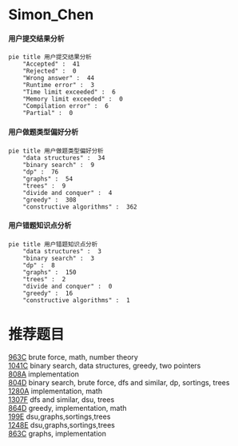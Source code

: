 # Simon_Chen

<!-- tabs:start -->



#### **用户提交结果分析**

```mermaid
pie title 用户提交结果分析
    "Accepted" :  41
    "Rejected" :  0
    "Wrong answer" :  44
    "Runtime error" :  3
    "Time limit exceeded" :  6
    "Memory limit exceeded" :  0
    "Compilation error" :  6
    "Partial" :  0
```

#### **用户做题类型偏好分析**

```mermaid
pie title 用户做题类型偏好分析
    "data structures" :  34
    "binary search" :  9
    "dp" :  76
    "graphs" :  54
    "trees" :  9
    "divide and conquer" :  4
    "greedy" :  308
    "constructive algorithms" :  362
```
#### **用户错题知识点分析**

```mermaid
pie title 用户错题知识点分析
    "data structures" :  3
    "binary search" :  3
    "dp" :  8
    "graphs" :  150
    "trees" :  2
    "divide and conquer" :  0
    "greedy" :  16
    "constructive algorithms" :  1
```



<!-- tabs:end -->
# 推荐题目
[963C](https://codeforces.com/contest/963/problem/C)		brute force,
                        math,
                        number theory		  
[1041C](https://codeforces.com/contest/1041/problem/C)		binary search,
                        data structures,
                        greedy,
                        two pointers		  
[808A](https://codeforces.com/contest/808/problem/A)		implementation		  
[804D](https://codeforces.com/contest/804/problem/D)		binary search,
                        brute force,
                        dfs and similar,
                        dp,
                        sortings,
                        trees		  
[1280A](https://codeforces.com/contest/1280/problem/A)		implementation,
                        math		  
[1307F](https://codeforces.com/contest/1307/problem/F)		dfs and similar,
                        dsu,
                        trees		  
[864D](https://codeforces.com/contest/864/problem/D)		greedy,
                        implementation,
                        math		  
[199E](https://codeforces.com/contest/199/problem/E)		dsu,graphs,sortings,trees		  
[1248E](https://codeforces.com/contest/1248/problem/E)		dsu,graphs,sortings,trees		  
[863C](https://codeforces.com/contest/863/problem/C)		graphs,
                        implementation		  
